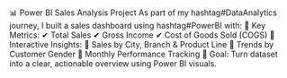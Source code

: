 📊 Power BI Sales Analysis Project 
As part of my hashtag#DataAnalytics journey, I built a sales dashboard using hashtag#PowerBI with:
🔹 Key Metrics:
✔ Total Sales
✔ Gross Income
✔ Cost of Goods Sold (COGS)
🔹 Interactive Insights:
📍 Sales by City, Branch & Product Line
📍 Trends by Customer Gender
📍 Monthly Performance Tracking
🎯 Goal: Turn dataset into a clear, actionable overview using Power BI visuals.

